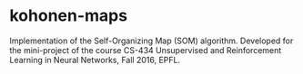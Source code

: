 # kohonen-maps
Implementation of the Self-Organizing Map (SOM) algorithm. Developed for the mini-project of the course CS-434 Unsupervised and Reinforcement Learning in Neural Networks, Fall 2016, EPFL.
